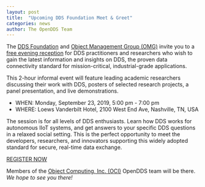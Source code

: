 ```yaml
---
layout: post
title:  "Upcoming DDS Foundation Meet & Greet"
categories: news
author: The OpenDDS Team
---
```


The [DDS Foundation](https://www.dds-foundation.org) and [Object Management Group (OMG)](https://www.omg.org) invite you to a [free evening reception](https://www.omg.org/events/tn-19/special-events/DDS-Meet-Greet.htm) for DDS practitioners and researchers who wish to gain the latest information and insights on DDS, the proven data connectivity standard for mission-critical, industrial-grade applications.

This 2-hour informal event will feature leading academic researchers discussing their work with DDS, posters of selected research projects, a panel presentation, and live demonstrations.

- WHEN: Monday, September 23, 2019, 5:00 pm - 7:00 pm<br/>
- WHERE: Loews Vanderbilt Hotel, 2100 West End Ave, Nashville, TN, USA

The session is for all levels of DDS enthusiasts. Learn how DDS works for autonomous IIoT systems, and get answers to your specific DDS questions in a relaxed social setting. This is the perfect opportunity to meet the developers, researchers, and innovators supporting this widely adopted standard for secure, real-time data exchange.

[REGISTER NOW](https://www.omg.org/events/tn-19/special-events/DDS-Meet-Greet.htm)<br/>

Members of the [Object Computing, Inc. (OCI)](https://www.objectcomputing.com) OpenDDS team will be there. *We hope to see you there!*
